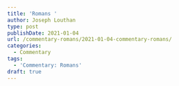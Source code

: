 ```yaml
---
title: 'Romans '
author: Joseph Louthan
type: post
publishDate: 2021-01-04
url: /commentary-romans/2021-01-04-commentary-romans/
categories:
  - Commentary
tags:
  - 'Commentary: Romans'
draft: true
---
```

